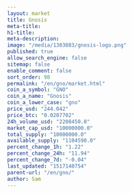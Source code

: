 ```yaml
---
layout: market
title: Gnosis
meta-title: 
h1-title: 
meta-description: 
image: "/media/1383083/gnosis-logo.png"
published: true
allow_search_engine: false
sitemap: false
enable_comment: false
sort_order: 98
permalink: "/en/gno/market.html"
coin_a_symbol: "GNO"
coin_a_name: "Gnosis"
coin_a_lower_case: "gno"
price_usd: "244.042"
price_btc: "0.0207702"
24h_volume_usd: "2208450.0"
market_cap_usd: "10000000.0"
total_supply: "10000000.0"
available_supply: "1104590.0"
percent_change_1h: "1.22"
percent_change_24h: "11.94"
percent_change_7d: "-0.04"
last_updated: "1517140754"
parent-url: "/en/gno/"
author: Sam
---
```


